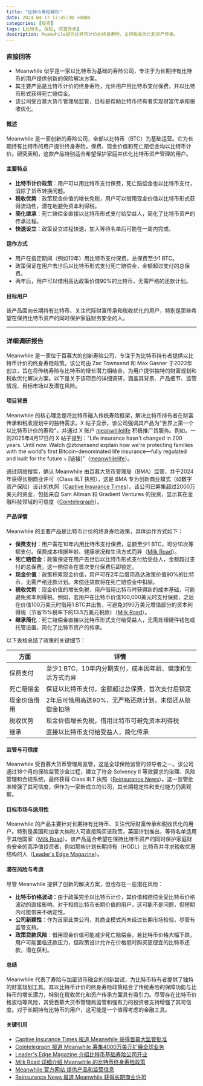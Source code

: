 ```yaml
---
title: "比特币寿险解析"
date: 2024-04-17 17:45:30 +0800
categories: [投资]
tags: [比特币, 保险, 财富传承]
description: Meanwhile提供比特币计价的终身寿险，支持税收优化和资产传承。
---
```

### 直接回答

- Meanwhile 似乎是一家以比特币为基础的寿险公司，专注于为长期持有比特币的用户提供创新的保险解决方案。
- 其主要产品是比特币计价的终身寿险，允许用户用比特币支付保费，并以比特币形式获得死亡赔偿金。
- 该公司受百慕大货币管理局监管，目标是帮助比特币持有者实现财富传承和税收优化。

#### 概述

Meanwhile 是一家创新的寿险公司，全部以比特币（BTC）为基础运营。它为长期持有比特币的用户提供终身寿险，保费、现金价值和死亡赔偿金均以比特币计价。研究表明，这款产品特别适合希望保护家庭并优化比特币资产管理的用户。

#### 主要特点

- **比特币计价政策**：用户可以用比特币支付保费，死亡赔偿金也以比特币支付，消除了货币转换问题。
- **税收优势**：政策现金价值的增长免税，用户可以借用现金价值以比特币形式获得流动性，潜在地避免资本利得税。
- **简化继承**：死亡赔偿金直接以比特币形式支付给受益人，简化了比特币资产的传承过程。
- **快速设立**：政策设立过程快速，加入等待名单后可能在一周内完成。

#### 运作方式

- 用户在指定期间（例如10年）用比特币支付保费，总保费至少1 BTC。
- 政策保证在用户去世后以比特币形式支付死亡赔偿金，金额超过支付的总保费。
- 两年后，用户可以借用高达政策价值90%的比特币，无需严格的还款计划。

#### 目标用户

该产品面向长期持有比特币、关注代际财富传承和税收优化的用户，特别是那些希望在保持比特币资产的同时保护家庭财务安全的人。

---

### 详细调研报告

Meanwhile 是一家位于百慕大的创新寿险公司，专注于为比特币持有者提供以比特币计价的终身寿险政策。该公司由 Zac Townsend 和 Max Gasner 于2022年创立，旨在将传统寿险与比特币的增长潜力相结合，为用户提供独特的财富规划和税收优化解决方案。以下是关于该项目的详细调研，涵盖其背景、产品细节、监管情况、目标市场以及潜在风险。

#### 项目背景

Meanwhile 的核心理念是将比特币融入传统寿险框架，解决比特币持有者在财富传承和税收规划中的独特需求。X 帖子显示，该公司强调其产品为"世界上第一个以比特币计价的寿险"，并通过 X 账户 [meanwhilelife](https://x.com/meanwhilelife) 积极推广其服务。例如，一则2025年4月17日的 X 帖子提到："Life insurance hasn't changed in 200 years. Until now. Watch @ztownsend explain how we're protecting families with the world's first Bitcoin-denominated life insurance—fully regulated and built for the future ⤵️ [链接]"（[meanwhilelife](https://x.com/meanwhilelife)）。

通过网络搜索，确认 Meanwhile 由百慕大货币管理局（BMA）监管，并于2024年获得长期商业许可（Class IILT 执照），这是 BMA 专为创新商业模式（如数字资产保险）设计的执照（[Captive Insurance Times](https://www.captiveinsurancetimes.com/captiveinsurancenews/industryarticle.php?article_id=9247)）。该公司已筹集超过2000万美元的资金，包括来自 Sam Altman 和 Gradient Ventures 的投资，显示其在金融科技领域的可信度（[Cointelegraph](https://cointelegraph.com/news/meanwhile-raises-40-million-bitcoin-life-insurance)）。

#### 产品详情

Meanwhile 的主要产品是比特币计价的终身寿险政策，具体运作方式如下：

- **保费支付**：用户需在10年内用比特币支付保费，总额至少1 BTC，可分10次等额支付。保费成本根据年龄、健康状况和生活方式而异（[Milk Road](https://milkroad.com/sponsored/meanwhile-life-insurance/)）。
- **死亡赔偿金**：政策保证在用户去世后以比特币形式支付给受益人，金额超过支付的总保费。这一赔偿金在首次支付保费后即锁定。
- **现金价值**：政策积累现金价值，用户可在2年后借用高达政策价值90%的比特币，无需严格还款计划。未偿还贷款将在死亡赔偿金中扣除。
- **税收优势**：现金价值的增长免税，用户借用比特币时获得新的成本基础，可能避免资本利得税。例如，若用户在比特币价值100,000美元时支付保费，之后在价值100万美元时借用1 BTC并出售，可避免对90万美元增值部分的资本利得税（节省15%税率下的13.5万美元税款）（[Milk Road](https://milkroad.com/sponsored/meanwhile-life-insurance/)）。
- **继承简化**：死亡赔偿金直接以比特币形式支付给受益人，无需处理硬件钱包或托管设置，简化了比特币资产的传承。

以下表格总结了政策的关键细节：

|**方面**|**详情**|
|---|---|
|保费支付|至少1 BTC，10年内分期支付，成本因年龄、健康和生活方式而异|
|死亡赔偿金|保证以比特币支付，金额超过总保费，首次支付后锁定|
|现金价值借用|2年后可借用高达90%，无严格还款计划，未偿还从赔偿金扣除|
|税收优势|现金价值增长免税，借用比特币可避免资本利得税|
|继承|直接以比特币支付给受益人，简化传承|

#### 监管与可信度

Meanwhile 受百慕大货币管理局监管，这是全球保险监管的领导者之一。该公司通过18个月的保险监管沙盒过程，建立了符合 Solvency II 等效要求的治理、风险管理和合规系统，最终获得 Class IILT 执照（[Reinsurance News](https://www.reinsurancene.ws/meanwhile-secures-regulatory-approval-from-bma-for-full-commercial-licence/)）。这一监管批准增强了其可信度，但作为一家新成立的公司，其长期稳定性和支付能力仍需观察。

#### 目标市场与适用性

Meanwhile 的产品主要针对长期持有比特币、关注代际财富传承和税收优化的用户。特别是美国和加拿大纳税人可直接购买该政策，英国计划推出，等待名单适用于其他国家（[Milk Road](https://milkroad.com/sponsored/meanwhile-life-insurance/)）。该产品适合希望在保持比特币资产的同时保护家庭财务安全的高净值投资者，例如那些计划长期持有（HODL）比特币并寻求税收优惠结构的人（[Leader's Edge Magazine](https://www.leadersedge.com/healthcare/bitcoin-based-life-insurer-opens-for-business)）。

#### 潜在风险与考虑

尽管 Meanwhile 提供了创新的解决方案，但也存在一些潜在风险：

- **比特币价格波动**：由于政策完全以比特币计价，其价值和赔偿金受比特币价格波动的直接影响。对于相信比特币长期价值的用户，这可能不是问题，但短期内可能带来不确定性。
- **公司新颖性**：作为首家此类公司，其商业模式尚未经过长期市场检验，尽管有监管支持。
- **政策贷款风险**：借用现金价值可能减少死亡赔偿金，若比特币价格大幅下跌，用户可能面临还款压力，但政策设计允许在价格低时购买更便宜的比特币还款，潜在获利。

#### 总结

Meanwhile 代表了寿险与加密货币融合的创新尝试，为比特币持有者提供了独特的财富规划工具。其以比特币计价的终身寿险政策结合了传统寿险的保障功能与比特币的增长潜力，特别在税收优化和资产传承方面具有吸引力。尽管存在比特币价格波动等风险，其受百慕大货币管理局监管和强有力的投资者支持增强了其可信度。对于长期持有比特币的用户，这可能是一个值得考虑的金融工具。

#### 关键引用

- [Captive Insurance Times 报道 Meanwhile 获得百慕大监管批准](https://www.captiveinsurancetimes.com/captiveinsurancenews/industryarticle.php?article_id=9247)
- [Cointelegraph 报道 Meanwhile 筹集4000万美元扩展全球业务](https://cointelegraph.com/news/meanwhile-raises-40-million-bitcoin-life-insurance)
- [Leader's Edge Magazine 介绍比特币基础寿险公司开业](https://www.leadersedge.com/healthcare/bitcoin-based-life-insurer-opens-for-business)
- [Milk Road 详细介绍 Meanwhile 的比特币终身寿险政策](https://milkroad.com/sponsored/meanwhile-life-insurance/)
- [Meanwhile 官方网站 提供产品和监管信息](https://meanwhile.bm/)
- [Reinsurance News 报道 Meanwhile 获得长期商业许可](https://www.reinsurancene.ws/meanwhile-secures-regulatory-approval-from-bma-for-full-commercial-licence/)